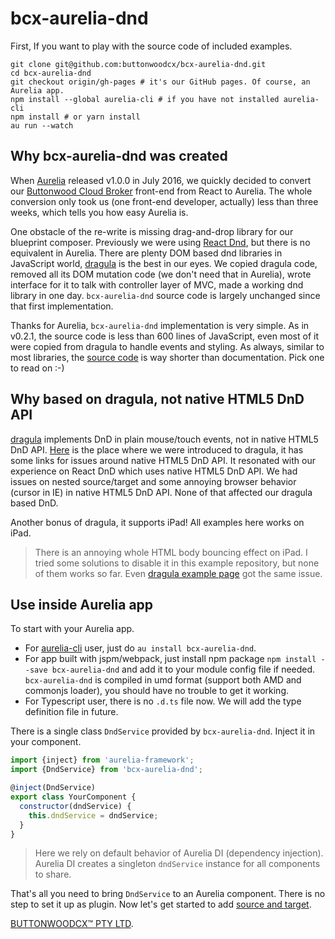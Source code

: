 # bcx-aurelia-dnd

First, If you want to play with the source code of included examples.

```
git clone git@github.com:buttonwoodcx/bcx-aurelia-dnd.git
cd bcx-aurelia-dnd
git checkout origin/gh-pages # it's our GitHub pages. Of course, an Aurelia app.
npm install --global aurelia-cli # if you have not installed aurelia-cli
npm install # or yarn install
au run --watch
```

## Why bcx-aurelia-dnd was created

When [Aurelia](http://aurelia.io) released v1.0.0 in July 2016, we quickly decided to convert our [Buttonwood Cloud Broker](http://www.buttonwood.com.au/products/cloud-broker/cloud-broker/) front-end from React to Aurelia. The whole conversion only took us (one front-end developer, actually) less than three weeks, which tells you how easy Aurelia is.

One obstacle of the re-write is missing drag-and-drop library for our blueprint composer. Previously we were using [React Dnd](http://react-dnd.github.io/react-dnd/), but there is no equivalent in Aurelia. There are plenty DOM based dnd libraries in JavaScript world, [dragula](https://bevacqua.github.io/dragula/) is the best in our eyes. We copied dragula code, removed all its DOM mutation code (we don't need that in Aurelia), wrote interface for it to talk with controller layer of MVC, made a working dnd library in one day. `bcx-aurelia-dnd` source code is largely unchanged since that first implementation.

Thanks for Aurelia, `bcx-aurelia-dnd` implementation is very simple. As in v0.2.1, the source code is less than 600 lines of JavaScript, even most of it were copied from dragula to handle events and styling. As always, similar to most libraries, the [source code](https://github.com/buttonwoodcx/bcx-aurelia-dnd) is way shorter than documentation. Pick one to read on :-)

## Why based on dragula, not native HTML5 DnD API

[dragula](https://bevacqua.github.io/dragula/) implements DnD in plain mouse/touch events, not in native HTML5 DnD API. [Here](https://www.danyow.net/drag-and-drop-with-aurelia/) is the place where we were introduced to dragula, it has some links for issues around native HTML5 DnD API. It resonated with our experience on React DnD which uses native HTML5 DnD API. We had issues on nested source/target and some annoying browser behavior (cursor in IE) in native HTML5 DnD API. None of that affected our dragula based DnD.

Another bonus of dragula, it supports iPad! All examples here works on iPad.

> There is an annoying whole HTML body bouncing effect on iPad. I tried some solutions to disable it in this example repository, but none of them works so far. Even [dragula example page](https://bevacqua.github.io/dragula/) got the same issue.

## Use inside Aurelia app

To start with your Aurelia app.

* For [aurelia-cli](https://github.com/aurelia/cli) user, just do `au install bcx-aurelia-dnd`.
* For app built with jspm/webpack, just install npm package `npm install --save bcx-aurelia-dnd` and add it to your module config file if needed. `bcx-aurelia-dnd` is compiled in umd format (support both AMD and commonjs loader), you should have no trouble to get it working.
* For Typescript user, there is no `.d.ts` file now. We will add the type definition file in future.

There is a single class `DndService` provided by `bcx-aurelia-dnd`. Inject it in your component.

```javascript
import {inject} from 'aurelia-framework';
import {DndService} from 'bcx-aurelia-dnd';

@inject(DndService)
export class YourComponent {
  constructor(dndService) {
    this.dndService = dndService;
  }
}
```

> Here we rely on default behavior of Aurelia DI (dependency injection). Aurelia DI creates a singleton `dndService` instance for all components to share.

That's all you need to bring `DndService` to an Aurelia component. There is no step to set it up as plugin. Now let's get started to add [source and target](#/source-and-target).

[BUTTONWOODCX™ PTY LTD](http://www.buttonwood.com.au).
